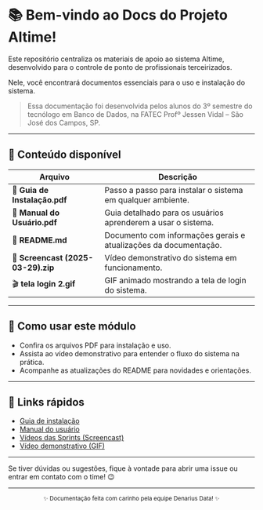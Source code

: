 # 📚 Bem-vindo ao Docs do Projeto Altime!

Este repositório centraliza os materiais de apoio ao sistema Altime, desenvolvido para o controle de ponto de profissionais terceirizados.  

Nele, você encontrará documentos essenciais para o uso e instalação do sistema.

> Essa documentação foi desenvolvida pelos alunos do 3º semestre do tecnólogo em Banco de Dados, na FATEC Profº Jessen Vidal – São José dos Campos, SP.

---

## 📂 Conteúdo disponível

| Arquivo                      | Descrição                      
|-----------------------------|-------------------------------|
| 📄 **Guia de Instalação.pdf**     | Passo a passo para instalar o sistema em qualquer ambiente. | 
| 📄 **Manual do Usuário.pdf**       | Guia detalhado para os usuários aprenderem a usar o sistema. |
| 📝 **README.md**                   | Documento com informações gerais e atualizações da documentação. | 
| 🎥 **Screencast (2025-03-29).zip** | Vídeo demonstrativo do sistema em funcionamento.   |           
| 🎬 **tela login 2.gif**            | GIF animado mostrando a tela de login do sistema.   |         

---

## 🚀 Como usar este módulo

- Confira os arquivos PDF para instalação e uso.
- Assista ao vídeo demonstrativo para entender o fluxo do sistema na prática.
- Acompanhe as atualizações do README para novidades e orientações.

---

## 🔗 Links rápidos

- [Guia de instalação](https://github.com/DenariusData/DenariusData-docs/blob/main/Guia%20de%20Instalac%CC%A7a%CC%83o.pdf)
- [Manual do usuário](https://github.com/DenariusData/DenariusData-docs/blob/main/Manual%20do%20Usuario.pdf)
- [Vídeos das Sprints (Screencast)](https://github.com/DenariusData/DenariusData-docs/blob/main/Screencast%20from%202025-03-29%2021-02-48.zip)
- [Vídeo demonstrativo (GIF)](https://github.com/DenariusData/DenariusData-docs/blob/main/tela%20login%202.gif)

---

Se tiver dúvidas ou sugestões, fique à vontade para abrir uma issue ou entrar em contato com o time! 😉

---

<div align="center">
  <sub>✨ Documentação feita com carinho pela equipe Denarius Data! ✨</sub>
</div>
